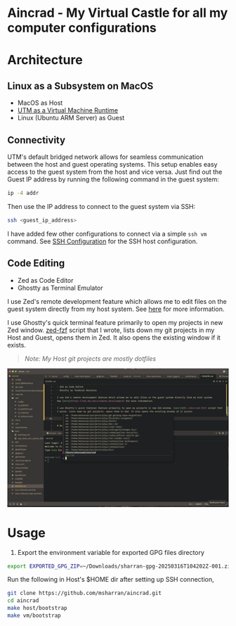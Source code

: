 # Aincrad - My Virtual Castle for all my computer configurations

# Architecture

## Linux as a Subsystem on MacOS
- MacOS as Host
- [UTM as a Virtual Machine Runtime](https://mac.getutm.app/)
- Linux (Ubuntu ARM Server) as Guest


## Connectivity

UTM's default bridged network allows for seamless communication between the host and guest operating systems.
This setup enables easy access to the guest system from the host and vice versa.
Just find out the Guest IP address by running the following command in the guest system:

```bash
ip -4 addr
```

Then use the IP address to connect to the guest system via SSH:

```bash
ssh <guest_ip_address>
```

I have added few other configurations to connect via a simple
`ssh vm` command. See [SSH Configuration](.ssh/config) for the SSH host configuration.

## Code Editing

- Zed as Code Editor
- Ghostty as Terminal Emulator

I use Zed's remote development feature which allows me to edit files on the guest system directly from my host system.
See [here](https://zed.dev/docs/remote-development) for more information.

I use Ghostty's quick terminal feature primarily to open my projects in new Zed window. [zed-fzf](./sbin/zed-fzf) script that
I wrote, lists down my git projects in my Host and Guest, opens them in Zed. It also opens the existing window if it exists.

> *Note: My Host git projects are mostly dotfiles*

![zed-fzf](./docs/zed-fzf.png)

# Usage

1. Export the environment variable for exported GPG files directory

```bash
export EXPORTED_GPG_ZIP=~/Downloads/sharran-gpg-20250316T104202Z-001.zip
```

Run the following in Host's $HOME dir after setting up SSH connection,

```bash
git clone https://github.com/msharran/aincrad.git
cd aincrad
make host/bootstrap
make vm/bootstrap
```
